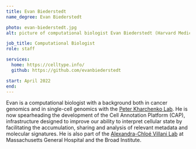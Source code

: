 ```yaml
---
title: Evan Biederstedt
name_degree: Evan Biederstedt

photo: evan-biederstedt.jpg
alt: picture of computational biologist Evan Biederstedt (Harvard Medical School) while standing in the Brooklyn Botanical Garden circa 2019

job_title: Computational Biologist
role: staff

services:
  home: https://celltype.info/
  github: https://github.com/evanbiederstedt

start: April 2022
end:
---
```

Evan is a computational biologist with a background both in cancer genomics and in single-cell genomics with the [Peter Kharchenko Lab](https://github.com/kharchenkolab/). He is now spearheading the development of the Cell Annotation Platform (CAP), infrastructure designed to improve our ability to interpret cellular state by facilitating the accumulation, sharing and analysis of relevant metadata and molecular signatures. He is also part of the [Alexandra-Chloé Villani Lab](https://villani.mgh.harvard.edu/) at Massachusetts General Hospital and the Broad Institute.
